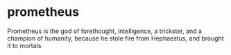 # prometheus
Prometheus is the god of forethought, intelligence, a trickster, and a champion of humanity, because he stole fire from Hephaestus, and brought it to mortals.
